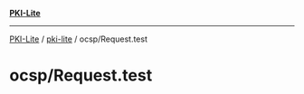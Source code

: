 [**PKI-Lite**](../../../README.md)

---

[PKI-Lite](../../../README.md) / [pki-lite](../../README.md) / ocsp/Request.test

# ocsp/Request.test
